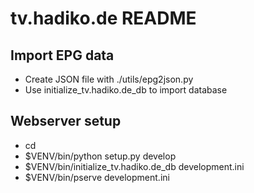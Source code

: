 # tv.hadiko.de README

## Import EPG data

* Create JSON file with ./utils/epg2json.py
* Use initialize_tv.hadiko.de_db <json> to import database

## Webserver setup

* cd <directory containing this file>
* $VENV/bin/python setup.py develop
* $VENV/bin/initialize_tv.hadiko.de_db development.ini
* $VENV/bin/pserve development.ini
